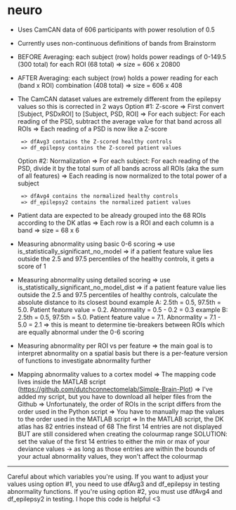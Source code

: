 # neuro
- Uses CamCAN data of 606 participants with power resolution of 0.5
 - Currently uses non-continuous definitions of bands from Brainstorm
 - BEFORE Averaging: each subject (row) holds power readings of 0-149.5 (300 total) for each ROI (68 total)
    => size = 606 x 20800
 - AFTER Averaging: each subject (row) holds a power reading for each (band x ROI) combination (408 total)
    => size = 606 x 408

 - The CamCAN dataset values are extremely different from the epilepsy values so this is corrected in 2 ways
    Option #1: Z-score
        => First convert [Subject, PSDxROI] to [Subject, PSD, ROI]
        => For each subject:
            For each reading of the PSD, subtract the average value for that band across all ROIs
        => Each reading of a PSD is now like a Z-score

        => dfAvg3 contains the Z-scored healthy controls
        => df_epilepsy contains the Z-scored patient values

    Option #2: Normalization
        => For each subject:
            For each reading of the PSD, divide it by the total sum of all bands across all ROIs (aka the sum of all features)
        => Each reading is now normalized to the total power of a subject

        => dfAvg4 contains the normalized healthy controls
        => df_epilepsy2 contains the normalized patient values

 - Patient data are expected to be already grouped into the 68 ROIs according to the DK atlas
    => Each row is a ROI and each column is a band
        => size = 68 x 6

 - Measuring abnormality using basic 0-6 scoring
    => use is_statistically_significant_no_model
    => if a patient feature value lies outside the 2.5 and 97.5 percentiles of the healthy controls, it gets a score of 1

 - Measuring abnormality using detailed scoring
    => use is_statistically_significant_no_model_dist
    => if a patient feature value lies outside the 2.5 and 97.5 percentiles of healthy controls,
        calculate the absolute distance to its closest bound
    example A: 2.5th = 0.5, 97.5th = 5.0. Patient feature value = 0.2. Abnormality = 0.5 - 0.2 = 0.3
    example B: 2.5th = 0.5, 97.5th = 5.0. Patient feature value = 7.1. Abnormality = 7.1 - 5.0 = 2.1
    => this is meant to determine tie-breakers between ROIs which are equally abnormal under the 0-6 scoring

 - Measuring abnormality per ROI vs per feature
    => the main goal is to interpret abnormality on a spatial basis but there is a per-feature version of
        functions to investigate abnormality further

 - Mapping abnormality values to a cortex model
    => The mapping code lives inside the MATLAB script (https://github.com/dutchconnectomelab/Simple-Brain-Plot)
        => I've added my script, but you have to download all helper files from the Github
    => Unfortunately, the order of ROIs in the script differs from the order used in the Python script
    => You have to manually map the values to the order used in the MATLAB script
    => In the MATLAB script, the DK atlas has 82 entries instead of 68
        The first 14 entries are not displayed BUT are still considered when creating the colourmap range
        SOLUTION: set the value of the first 14 entries to either the min or max of your deviance values
        -> as long as those entries are within the bounds of your actual abnormality values, they won't affect the colourmap

 ******
 Careful about which variables you're using. If you want to adjust your values using option #1, you need to use dfAvg3 and
 df_epilepsy in testing abnormality functions. If you're using option #2, you must use dfAvg4 and df_epilepsy2 in testing.
 I hope this code is helpful <3
